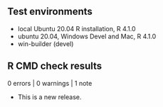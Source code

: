 ## Test environments

* local Ubuntu 20.04 R installation, R 4.1.0
* ubuntu 20.04, Windows Devel and Mac, R 4.1.0
* win-builder (devel)

## R CMD check results

0 errors | 0 warnings | 1 note

* This is a new release.
